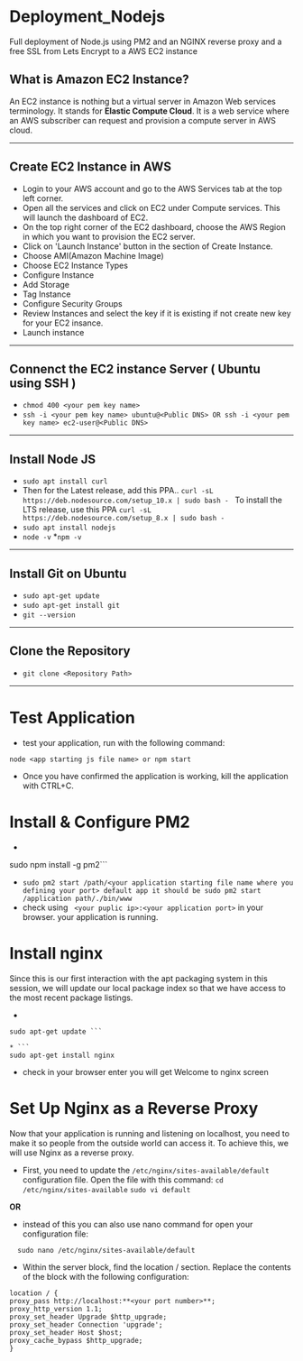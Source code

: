 # Deployment_Nodejs
Full deployment of Node.js using PM2 and an NGINX reverse proxy and a free SSL from Lets Encrypt to a AWS EC2 instance

## What is Amazon EC2 Instance?
An EC2 instance is nothing but a virtual server in Amazon Web services terminology. It stands for **Elastic Compute Cloud**. It is a web service where an AWS subscriber can request and provision a compute server in AWS cloud.

---

## Create EC2 Instance in AWS

* Login to your AWS account and go to the AWS Services tab at the top left corner.
* Open all the services and click on EC2 under Compute services. This will launch the dashboard of EC2.
* On the top right corner of the EC2 dashboard, choose the AWS Region in which you want to provision the EC2 server.
* Click on 'Launch Instance' button in the section of Create Instance.
* Choose AMI(Amazon Machine Image)
* Choose EC2 Instance Types
* Configure Instance
* Add Storage
* Tag Instance
* Configure Security Groups
* Review Instances and select the key if it is existing if not create new key for your EC2 insance.
* Launch instance

---

## Connenct the EC2 instance Server ( Ubuntu using SSH ) 

* ``` chmod 400 <your pem key name> ```
* ```ssh -i <your pem key name> ubuntu@<Public DNS> OR ssh -i <your pem key name> ec2-user@<Public DNS>```

---
  
## Install Node JS

* ```sudo apt install curl```
* Then for the Latest release, add this PPA..
```curl -sL https://deb.nodesource.com/setup_10.x | sudo bash - ```
To install the LTS release, use this PPA
```curl -sL https://deb.nodesource.com/setup_8.x | sudo bash - ```
* ```sudo apt install nodejs```
* ```node -v```
*```npm -v```
---

## Install Git on Ubuntu

* ```sudo apt-get update```
* ```sudo apt-get install git```
* ```git --version```

---

## Clone the Repository

* ```git clone <Repository Path> ```

---

# Test Application

* test your application, run <app starting js file name> with the following command:
  
``` node <app starting js file name> or npm start ```

* Once you have confirmed the application is working, kill the application with CTRL+C.

# Install & Configure PM2

* ```
sudo npm install -g pm2```
* ```sudo pm2 start /path/<your application starting file name where you defining your port> default app it should be sudo pm2 start /application path/./bin/www ```
* check using 
``` <your puplic ip>:<your application port>``` in your browser. your application is running.


# Install nginx

Since this is our first interaction with the apt packaging system in this session, we will update our local package index so that we have access to the most recent package listings.

* 
```
sudo apt-get update ```

* ```
sudo apt-get install nginx
```
* check in your browser enter <your puplic ip> you will get Welcome to nginx screen


# Set Up Nginx as a Reverse Proxy

Now that your application is running and listening on localhost, you need to make it so people from the outside world can access it. To achieve this, we will use Nginx as a reverse proxy.
* First, you need to update the ```/etc/nginx/sites-available/default``` configuration file. 
Open the file with this command:
``` cd /etc/nginx/sites-available ```
```sudo vi default```
 
**OR**
* instead of this you can also use nano command for open your configuration file: 

```  sudo nano /etc/nginx/sites-available/default```


* Within the server block, find the location / section. Replace the contents of the block with the following configuration:


```
location / {
proxy_pass http://localhost:**<your port number>**;
proxy_http_version 1.1;
proxy_set_header Upgrade $http_upgrade;
proxy_set_header Connection 'upgrade';
proxy_set_header Host $host;
proxy_cache_bypass $http_upgrade;
}
```
